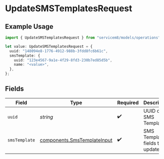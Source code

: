 # UpdateSMSTemplatesRequest

## Example Usage

```typescript
import { UpdateSMSTemplatesRequest } from "servicem8/models/operations";

let value: UpdateSMSTemplatesRequest = {
  uuid: "148094e8-1776-4912-988b-3fdd8fc6b61c",
  smsTemplate: {
    uuid: "123e4567-9a1e-4f29-8fd3-230b7ed85d5b",
    name: "<value>",
  },
};
```

## Fields

| Field                                                                      | Type                                                                       | Required                                                                   | Description                                                                |
| -------------------------------------------------------------------------- | -------------------------------------------------------------------------- | -------------------------------------------------------------------------- | -------------------------------------------------------------------------- |
| `uuid`                                                                     | *string*                                                                   | :heavy_check_mark:                                                         | UUID of the SMS Template                                                   |
| `smsTemplate`                                                              | [components.SmsTemplateInput](../../models/components/smstemplateinput.md) | :heavy_check_mark:                                                         | SMS Template fields to update                                              |